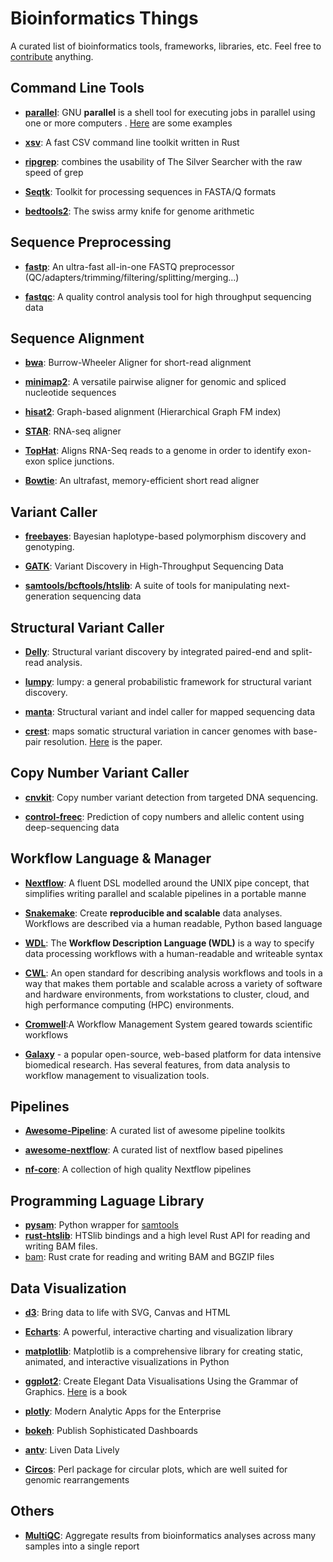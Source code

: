 # Bioinformatics Things

A curated list of bioinformatics tools, frameworks, libraries, etc. Feel free to [contribute](CONTRIBUTING.md) anything.

## Command Line Tools

- **[parallel](https://www.gnu.org/software/parallel)**:  GNU **parallel** is a shell tool for executing jobs in parallel using one or more computers . [Here](https://www.biostars.org/p/63816/) are some examples

- **[xsv](https://github.com/BurntSushi/xsv)**: A fast CSV command line toolkit written in Rust 

- **[ripgrep](https://crates.io/crates/ripgrep)**: combines the usability of The Silver Searcher with the raw speed of grep

- **[Seqtk](https://github.com/lh3/seqtk)**: Toolkit for processing sequences in FASTA/Q formats

- **[bedtools2](https://github.com/arq5x/bedtools2)**: The swiss army knife for genome arithmetic 

## Sequence Preprocessing

- **[fastp](https://github.com/OpenGene/fastp)**:  An ultra-fast all-in-one FASTQ preprocessor (QC/adapters/trimming/filtering/splitting/merging...)

- **[fastqc](https://github.com/s-andrews/FastQC)**:  A quality control analysis tool for high throughput sequencing data


## Sequence Alignment

- **[bwa](https://github.com/lh3/bwa)**:  Burrow-Wheeler Aligner for short-read alignment

- **[minimap2](https://github.com/lh3/minimap2)**: A versatile pairwise aligner for genomic and spliced nucleotide sequences 

- **[hisat2](https://daehwankimlab.github.io/hisat2)**: Graph-based alignment (Hierarchical Graph FM index) 

- **[STAR](https://github.com/alexdobin/STAR)**:  RNA-seq aligner 

- **[TopHat](http://ccb.jhu.edu/software/tophat/manual.shtml)**: Aligns RNA-Seq reads to a genome in order to identify exon-exon splice junctions.

- **[Bowtie](http://bowtie-bio.sourceforge.net/index.shtml)**: An ultrafast, memory-efficient  short read aligner

## Variant Caller

- **[freebayes](https://github.com/ekg/freebayes)**: Bayesian haplotype-based polymorphism discovery and genotyping.

- **[GATK](https://software.broadinstitute.org/gatk/)**: Variant Discovery in High-Throughput Sequencing Data

- **[samtools/bcftools/htslib](https://github.com/samtools/samtools)**: A suite of tools for manipulating next-generation sequencing data

## Structural Variant Caller

- **[Delly](https://github.com/dellytools/delly)**: Structural variant discovery by integrated paired-end and split-read analysis.

- **[lumpy](https://github.com/arq5x/lumpy-sv)**: lumpy: a general probabilistic framework for structural variant discovery.

- **[manta](https://github.com/Illumina/manta)**: Structural variant and indel caller for mapped sequencing data

- **[crest](http://www.stjuderesearch.org/site/lab/zhang)**: maps somatic structural variation in cancer genomes with base-pair resolution. [Here](https://www.nature.com/articles/nmeth.1628) is the paper.

## Copy Number Variant Caller

- **[cnvkit](https://github.com/etal/cnvkit)**: Copy number variant detection from targeted DNA sequencing.

- **[control-freec](http://boevalab.inf.ethz.ch/FREEC/index.html)**: Prediction of copy numbers and allelic content using deep-sequencing data

## Workflow Language & Manager

- **[Nextflow](https://www.nextflow.io)**: A fluent DSL modelled around the UNIX pipe concept, that simplifies  writing parallel and scalable pipelines in a portable manne 

- **[Snakemake](https://github.com/snakemake/snakemake)**:  Create **reproducible and scalable** data analyses. Workflows are described via a human readable, Python based language

- **[WDL](https://github.com/openwdl/wdl)**:  The **Workflow Description Language (WDL)** is a way to specify data processing workflows with a human-readable and writeable syntax 

- **[CWL](https://www.commonwl.org/)**:  An open standard for describing analysis workflows and tools in a way that makes them portable and scalable across a variety of software and hardware environments, from workstations to cluster, cloud, and high performance computing (HPC) environments.

- **[Cromwell](https://github.com/broadinstitute/cromwell)**:A Workflow Management System geared towards scientific workflows

-  **[Galaxy](https://usegalaxy.org/)** - a popular open-source, web-based platform for data intensive  biomedical research. Has several features, from data analysis to  workflow management to visualization tools.

## Pipelines

- **[Awesome-Pipeline](https://github.com/pditommaso/awesome-pipeline)**: A curated list of awesome pipeline toolkits

- **[awesome-nextflow](https://github.com/nextflow-io/awesome-nextflow)**: A curated list of nextflow based pipelines

- **[nf-core](https://nf-co.re/pipelines)**:  A collection of high quality Nextflow pipelines

## Programming Laguage Library

- **[pysam](https://github.com/pysam-developers/pysam)**: Python wrapper for [samtools](https://github.com/samtools/samtools) 
- **[rust-htslib](https://github.com/rust-bio/rust-htslib)**: HTSlib bindings and a high level Rust API for reading and writing BAM files.
- [bam](https://gitlab.com/tprodanov/bam): Rust crate for reading and writing BAM and BGZIP files

## Data Visualization

- **[d3](https://d3js.org/)**:  Bring data to life with SVG, Canvas and HTML

- **[Echarts](https://echarts.apache.org/zh/index.html)**:  A powerful, interactive charting and visualization library

- **[matplotlib](https://matplotlib.org/)**:  Matplotlib is a comprehensive library for creating static, animated, and interactive visualizations in Python

- **[ggplot2](https://ggplot2.tidyverse.org/)**: Create Elegant Data Visualisations Using the Grammar of Graphics. [Here](https://ggplot2-book.org/) is a book

- **[plotly](https://plot.ly/)**: Modern Analytic Apps for the Enterprise

- **[bokeh]( https://bokeh.org)**: Publish Sophisticated Dashboards 

- **[antv](https://antv.vision/)**: Liven Data Lively

-  **[Circos](http://circos.ca/)**: Perl package for circular plots, which are well suited for genomic rearrangements 

## Others

- **[MultiQC](http://multiqc.info/)**: Aggregate results from bioinformatics analyses across many samples into a single report 